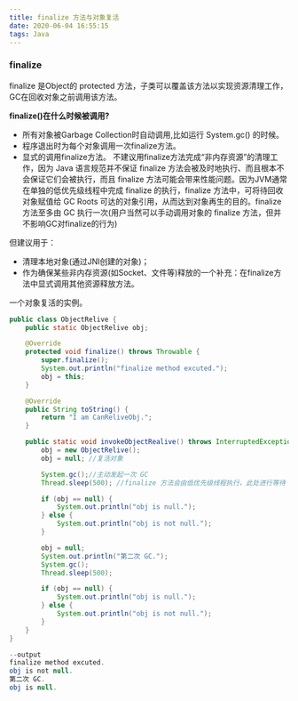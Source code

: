 ```yaml
---
title: finalize 方法与对象复活
date: 2020-06-04 16:55:15
tags: Java
---
```

### finalize

finalize 是Object的 protected 方法，子类可以覆盖该方法以实现资源清理工作，GC在回收对象之前调用该方法。

**finalize()在什么时候被调用?**

- 所有对象被Garbage Collection时自动调用,比如运行 System.gc() 的时候。
- 程序退出时为每个对象调用一次finalize方法。
- 显式的调用finalize方法。
<escape><!-- more --></escape>
不建议用finalize方法完成“非内存资源”的清理工作，因为 Java 语言规范并不保证 finalize 方法会被及时地执行、而且根本不会保证它们会被执行，而且 finalize 方法可能会带来性能问题。因为JVM通常在单独的低优先级线程中完成 finalize 的执行，finalize 方法中，可将待回收对象赋值给 GC Roots 可达的对象引用，从而达到对象再生的目的。finalize 方法至多由 GC 执行一次(用户当然可以手动调用对象的 finalize 方法，但并不影响GC对finalize的行为)

但建议用于：

- 清理本地对象(通过JNI创建的对象)；
- 作为确保某些非内存资源(如Socket、文件等)释放的一个补充：在finalize方法中显式调用其他资源释放方法。

一个对象复活的实例。

```java
public class ObjectRelive {
    public static ObjectRelive obj;

    @Override
    protected void finalize() throws Throwable {
        super.finalize();
        System.out.println("finalize method excuted.");
        obj = this;
    }

    @Override
    public String toString() {
        return "I am CanReliveObj.";
    }

    public static void invokeObjectRealive() throws InterruptedException {
        obj = new ObjectRelive();
        obj = null; //复活对象

        System.gc();//主动发起一次 GC
        Thread.sleep(500); //finalize 方法会由低优先级线程执行，此处进行等待

        if (obj == null) {
            System.out.println("obj is null.");
        } else {
            System.out.println("obj is not null.");
        }

        obj = null;
        System.out.println("第二次 GC.");
        System.gc();
        Thread.sleep(500);

        if (obj == null) {
            System.out.println("obj is null.");
        } else {
            System.out.println("obj is not null.");
        }
    }
}

--output
finalize method excuted.
obj is not null.
第二次 GC.
obj is null.
```


